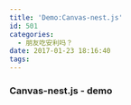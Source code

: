 ```yaml
---
title: 'Demo:Canvas-nest.js'
id: 501
categories:
  - 朋友吃安利吗？
date: 2017-01-23 18:16:40
tags:
---
```


### Canvas-nest.js - demo

<script src="//cdn.bootcss.com/canvas-nest.js/1.0.1/canvas-nest.min.js"></script><script src="//cdn.bootcss.com/canvas-nest.js/1.0.1/canvas-nest.min.js"></script>